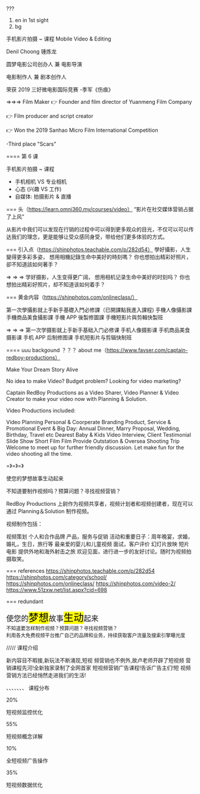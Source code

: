 ???
1. en in 1st sight
2. bg


手机影片拍摄 ~ 课程
Mobile Video & Editing

Denil Choong 锺炼龙

圆梦电影公司创办人 兼 电影导演

电影制作人 兼 剧本创作人

荣获 2019 三好微电影国际竞赛 
-季军《伤痕》

=>=>=>
Film Maker 
👉 Founder and film director of Yuanmeng Film Company

👉 Film producer and script creator

👉 Won the 2019 Sanhao Micro Film International Competition

-Third place "Scars"

====
第 6 课

手机影片拍摄 ~ 课程

- 手机相机 VS 专业相机
- 心态 (兴趣 VS 工作)
- 自媒体: 拍摄影片 & 直播

===
头（https://learn.omni360.my/courses/video）
“影片在社交媒体营销占据了上风”

从影片中我们可以发现在行销的过程中可以得到更多观众的目光，不仅可以可以传达我们的理念，更是能够让受众感同身受，带给他们更多体验的方式。

===
引入点（https://shinphotos.teachable.com/p/282d54）
學好攝影，人生變得更多彩多姿，
想用相機記錄生命中美好的時刻嗎？
你也想拍出精彩好照片，卻不知道該如何著手？

=> => =>
学好摄影，人生变得更广阔，
想用相机记录生命中美好的时刻吗？
你也想拍出精彩好照片，却不知道该如何着手？

===
黄金内容（https://shinphotos.com/onlineclass/）

第一次學攝影就上手新手基礎入門必修課（已開課點我進入課程)
手機人像攝影課
手機商品美食攝影課
手機 APP 後製修圖課
手機短影片與剪輯快製班

=> => =>
第一次学摄影就上手新手基础入门必修课
手机人像摄影课
手机商品美食摄影课
手机 APP 后制修图课
手机短影片与剪辑快制班

====
uuu
backgound
？？？
about me（https://www.favser.com/captain-redboy-productions）

Make Your Dream Story Alive

No idea to make Video? Budget problem? Looking for video marketing?

Captain RedBoy Productions as a Video Sharer, Video Planner & Video Creator to make your video now with Planning & Solution.

Video Productions included:

Video Planning
Personal & Coorperate Branding
Product, Service & Promotional
Event & Big Day: Annual Dinner, Marry Proposal, Wedding, Birthday, Travel etc
Dearest Baby & Kids Video
Interview, Client Testimonial
Slide Show
Short Film
Film
Provide Outstation & Oversea Shooting Trip
Welcome to meet up for further friendly discussion. Let make fun for the video shooting all the time.

=》=》=》

使您的梦想故事生动起来

不知道要制作视频吗？预算问题？寻找视频营销？

RedBoy Productions 上尉作为视频共享者，视频计划者和视频创建者，现在可以通过 Planning＆Solution 制作视频。

视频制作包括：

视频策划
个人和合作品牌
产品，服务与促销
活动和重要日子：周年晚宴，求婚，婚礼，生日，旅行等
最亲爱的婴儿和儿童视频
面试，客户评价
幻灯片放映
短片
电影
提供外地和海外射击之旅
欢迎见面，进行进一步的友好讨论。随时为视频拍摄取笑。

===
references
https://shinphotos.teachable.com/p/282d54
https://shinphotos.com/category/school/
https://shinphotos.com/onlineclass/
https://shinphotos.com/video-2/
https://www.51zxw.net/list.aspx?cid=698


===
redundant
<p class="description1">
    <span style="font-size: 20px;">
        使您的<mark style="font-size: 27px">梦想</mark>故事<mark style="font-size: 27px">生动</mark>起来<br>
    </span>
    <span style="font-size: 13px;"> 
        不知道要怎样制作视频？预算问题？寻找视频营销？<br>
        利用各大免费视频平台推广自己的品牌和业务，持续获取客户流量及搜索引擎曝光度
        <!-- RedBoy Productions 上尉作为视频共享者，视频计划者和视频创建者，现在可以通过 Planning＆Solution 制作视频。<br> -->
        <!-- 本次教学<b>【系統化】【简单化】【逻辑式】</b>的教学方式，<br>视频营销
        让你<b>一看就懂❗一听就会❗</b> -->
        <!-- 从影片中我们可以发现在行销的过程中可以得到更多观众的目光，不仅可以可以传达我们的理念，更是能够让受众感同身受，<br>
        <strong>带给他们更多体验的方式</strong>。 -->
    </span>
    <!-- 但其中到底有多少中人能够“利用直播打造自品牌” 或 “随时随地都能赚钱” 呢？ -->
    <!-- 我们提供专业直播室,  -->
    <!-- 政府至今已宣布一项高达100亿令吉的援助配套，以帮助受到行动限制令（MCO）<br>
    和新型冠状病毒肺炎疫情影响的中小型企业（SME），但其中到底有多少中小型企业“成功申请” 或 “获得援助” 呢？ -->
</p>

/////
课程介绍

新内容目不暇接,新玩法不断涌现,短视 频营销也不例外,故卢老师开辟了短视频 营销课程先河!全新独家录制了全网首家 短视频营销广告课程!告诉广告主们!短 视频营销方法已经悄然走进我们的生活!

、、、、、、、
课程分布

20%

短视频监控优化

55%

短视频概念详解

10%

全短视频广告操作

35%

短视频数据优化